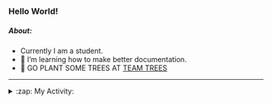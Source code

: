 ### Hello World!

##### About:
- Currently I am a student.
- 🌱 I’m learning how to make better documentation.
- 🌱 GO PLANT SOME TREES AT [TEAM TREES](https://teamtrees.org/)

---
<details>
  <summary>:zap: My Activity:</summary>
  
<!--START_SECTION:waka-->
![Code Time](http://img.shields.io/badge/Code%20Time-1%2C152%20hrs%2045%20mins-blue)

**I'm a Night 🦉** 

```text
🌞 Morning                1657 commits        ██░░░░░░░░░░░░░░░░░░░░░░░   09.70 % 
🌆 Daytime                5914 commits        █████████░░░░░░░░░░░░░░░░   34.64 % 
🌃 Evening                4872 commits        ███████░░░░░░░░░░░░░░░░░░   28.53 % 
🌙 Night                  4631 commits        ███████░░░░░░░░░░░░░░░░░░   27.12 % 
```
📅 **I'm Most Productive on Wednesday** 

```text
Monday                   2494 commits        ████░░░░░░░░░░░░░░░░░░░░░   14.61 % 
Tuesday                  2295 commits        ███░░░░░░░░░░░░░░░░░░░░░░   13.44 % 
Wednesday                3947 commits        ██████░░░░░░░░░░░░░░░░░░░   23.12 % 
Thursday                 2157 commits        ███░░░░░░░░░░░░░░░░░░░░░░   12.63 % 
Friday                   1709 commits        ███░░░░░░░░░░░░░░░░░░░░░░   10.01 % 
Saturday                 1515 commits        ██░░░░░░░░░░░░░░░░░░░░░░░   08.87 % 
Sunday                   2957 commits        ████░░░░░░░░░░░░░░░░░░░░░   17.32 % 
```


📊 **This Week I Spent My Time On** 

```text
🔥 Editors: 
VS Code                  2 mins              █████████████████████████   100.00 % 

🐱‍💻 Projects: 
giveth-dapps-v2          1 min               ████████████████████░░░░░   81.56 % 
praise                   0 secs              █████░░░░░░░░░░░░░░░░░░░░   18.44 % 
```


 Last Updated on 24/07/2023 21:11:15 UTC
<!--END_SECTION:waka-->
</details>

